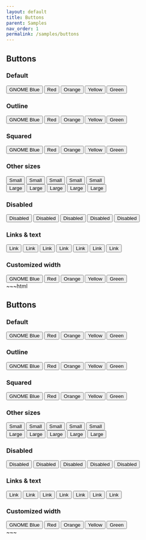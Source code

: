 ```yaml
---
layout: default
title: Buttons
parent: Samples
nav_order: 1
permalink: /samples/buttons
---
```


<body class="bg-gray-100">
    <div class="container my-8 mx-auto shadow-lg p-8 rounded shadow-md-md bg-white max-w-6xl">
        <h2 class="mb-4">Buttons</h2>
        <div class="container flex-grow">
            <h3 class="py-2">Default</h3>
            <button class="btn mr-2 my-2">GNOME Blue</button>
            <button class="btn red mr-2 my-2">Red</button>
            <button class="btn orange mr-2 my-2">Orange</button>
            <button class="btn yellow mr-2 my-2">Yellow</button>
            <button class="btn green my-2">Green</button>
        </div>
        <div class="container flex-grow">
            <h3 class="py-2">Outline</h3>
            <button class="btn outline mr-2 my-2">GNOME Blue</button>
            <button class="btn outline-red mr-2 my-2">Red</button>
            <button class="btn outline-orange mr-2 my-2">Orange</button>
            <button class="btn outline-yellow mr-2 my-2">Yellow</button>
            <button class="btn outline-green mr-2 my-2">Green</button>
        </div>
        <div class="container flex-grow">
            <h3 class="py-2">Squared</h3>
            <button class="btn squared mr-2 my-2">GNOME Blue</button>
            <button class="btn red squared mr-2 my-2">Red</button>
            <button class="btn outline-orange squared mr-2 my-2">Orange</button>
            <button class="btn outline-yellow squared mr-2 my-2">Yellow</button>
            <button class="btn outline-green squared mr-2 my-2">Green</button>
        </div>
        <div class="container flex-grow">
            <h3 class="py-2">Other sizes</h3>
            <button class="btn small mr-2 my-2">Small</button>
            <button class="btn red small mr-2 my-2">Small</button>
            <button class="btn outline-orange small squared mr-2 my-2">Small</button>
            <button class="btn outline-yellow small squared mr-2 my-2">Small</button>
            <button class="btn outline-green small mr-2 my-2">Small</button>
        </div>
        <div class="container flex-grow">
            <button class="btn large mr-2 my-2">Large</button>
            <button class="btn red large mr-2 my-2">Large</button>
            <button class="btn outline-orange large squared mr-2 my-2">Large</button>
            <button class="btn outline-yellow large squared mr-2 my-2">Large</button>
            <button class="btn outline-green large mr-2 my-2">Large</button>
        </div>
        <div class="container flex-grow">
            <h3 class="py-2">Disabled</h3>
            <button class="btn disabled small mr-2 my-2">Disabled</button>
            <button class="btn disabled small mr-2 my-2">Disabled</button>
            <button class="btn disabled squared mr-2 my-2">Disabled</button>
            <button class="btn disabled large squared mr-2 my-2">Disabled</button>
            <button class="btn disabled large mr-2 my-2">Disabled</button>
        </div>
        <div class="container flex-grow">
            <h3 class="py-2">Links & text</h3>
            <button class="link mr-2 my-2">Link</button>
            <button class="link gnome-blue mr-2 my-2">Link</button>
            <button class="link red mr-2 my-2">Link</button>
            <button class="link orange mr-2 my-2">Link</button>
            <button class="link yellow mr-2 my-2">Link</button>
            <button class="link green mr-2 my-2">Link</button>
            <button class="link white mr-2 my-2">Link</button>
        </div>
        <div class="container flex-grow">
            <h3 class="py-2">Customized width</h3>
            <div class="flex-col w-64 mx-auto">
                <button class="btn mr-2 my-2 w-full">GNOME Blue</button>
                <button class="btn red mr-2 my-2 w-full">Red</button>
                <button class="btn orange mr-2 my-2 w-full">Orange</button>
                <button class="btn yellow mr-2 my-2 w-full">Yellow</button>
                <button class="btn green my-2 w-full">Green</button>
            </div>
        </div>
    </div>
</body>
~~~html
<body class="bg-gray-100">
    <div class="container my-8 mx-auto shadow-lg p-8 rounded shadow-md-md bg-white max-w-6xl">
        <h2 class="mb-4">Buttons</h2>
        <div class="container flex-grow">
            <h3 class="py-2">Default</h3>
            <button class="btn mr-2 my-2">GNOME Blue</button>
            <button class="btn red mr-2 my-2">Red</button>
            <button class="btn orange mr-2 my-2">Orange</button>
            <button class="btn yellow mr-2 my-2">Yellow</button>
            <button class="btn green my-2">Green</button>
        </div>
        <div class="container flex-grow">
            <h3 class="py-2">Outline</h3>
            <button class="btn outline mr-2 my-2">GNOME Blue</button>
            <button class="btn outline-red mr-2 my-2">Red</button>
            <button class="btn outline-orange mr-2 my-2">Orange</button>
            <button class="btn outline-yellow mr-2 my-2">Yellow</button>
            <button class="btn outline-green mr-2 my-2">Green</button>
        </div>
        <div class="container flex-grow">
            <h3 class="py-2">Squared</h3>
            <button class="btn squared mr-2 my-2">GNOME Blue</button>
            <button class="btn red squared mr-2 my-2">Red</button>
            <button class="btn outline-orange squared mr-2 my-2">Orange</button>
            <button class="btn outline-yellow squared mr-2 my-2">Yellow</button>
            <button class="btn outline-green squared mr-2 my-2">Green</button>
        </div>
        <div class="container flex-grow">
            <h3 class="py-2">Other sizes</h3>
            <button class="btn small mr-2 my-2">Small</button>
            <button class="btn red small mr-2 my-2">Small</button>
            <button class="btn outline-orange small squared mr-2 my-2">Small</button>
            <button class="btn outline-yellow small squared mr-2 my-2">Small</button>
            <button class="btn outline-green small mr-2 my-2">Small</button>
        </div>
        <div class="container flex-grow">
            <button class="btn large mr-2 my-2">Large</button>
            <button class="btn red large mr-2 my-2">Large</button>
            <button class="btn outline-orange large squared mr-2 my-2">Large</button>
            <button class="btn outline-yellow large squared mr-2 my-2">Large</button>
            <button class="btn outline-green large mr-2 my-2">Large</button>
        </div>
        <div class="container flex-grow">
            <h3 class="py-2">Disabled</h3>
            <button class="btn disabled small mr-2 my-2">Disabled</button>
            <button class="btn disabled small mr-2 my-2">Disabled</button>
            <button class="btn disabled squared mr-2 my-2">Disabled</button>
            <button class="btn disabled large squared mr-2 my-2">Disabled</button>
            <button class="btn disabled large mr-2 my-2">Disabled</button>
        </div>
        <div class="container flex-grow">
            <h3 class="py-2">Links & text</h3>
            <button class="link mr-2 my-2">Link</button>
            <button class="link gnome-blue mr-2 my-2">Link</button>
            <button class="link red mr-2 my-2">Link</button>
            <button class="link orange mr-2 my-2">Link</button>
            <button class="link yellow mr-2 my-2">Link</button>
            <button class="link green mr-2 my-2">Link</button>
            <button class="link white mr-2 my-2">Link</button>
        </div>
        <div class="container flex-grow">
            <h3 class="py-2">Customized width</h3>
            <div class="flex-col w-64 mx-auto">
                <button class="btn mr-2 my-2 w-full">GNOME Blue</button>
                <button class="btn red mr-2 my-2 w-full">Red</button>
                <button class="btn orange mr-2 my-2 w-full">Orange</button>
                <button class="btn yellow mr-2 my-2 w-full">Yellow</button>
                <button class="btn green my-2 w-full">Green</button>
            </div>
        </div>
    </div>
</body>
~~~
